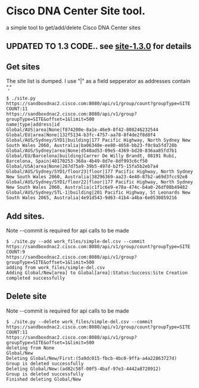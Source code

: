 # Cisco DNA Center Site tool.

a simple tool to get/add/delete Cisco DNA Center sites

## UPDATED TO 1.3 CODE.. see [site-1.3.0](site-1.3.0) for details

## Get sites
The site list is dumped.  I use "|" as a field sepperator as addresses contain ","

```buildoutcfg
$ ./site.py 
https://sandboxdnac2.cisco.com:8080/api/v1/group/count?groupType=SITE
COUNT:11
https://sandboxdnac2.cisco.com:8080/api/v1/group?groupType=SITE&offset=1&limit=500
name|type|address|id
Global/AUS|area|None|f874200e-8a1e-46e9-8f42-808246232544
Global/EU|area|None|132f5134-b3fc-4757-aa78-8f4de2f8d8f4
Global/AUS/Sydney/SYD1|building|177 Pacific Highway, North Sydney New South Wales 2060, Australia|ba06348e-ee80-4058-bb23-f0c9a5fd728b
Global/AUS/Sydney|area|None|d548ad53-09e5-4369-bd20-836aa85fd7b1
Global/EU/Barcelona|building|Carrer De Willy Brandt, 08191 Rubí, Barcelona, Spain|40170253-368a-4b49-8d7e-8df993c6cf50
Global/USA|area|None|267d75a9-39b5-497d-b2f5-15fa5b2eb7a4
Global/AUS/Sydney/SYD1/floor23|floor|177 Pacific Highway, North Sydney New South Wales 2060, Australia|38296369-aa23-4e40-87b2-a69d3fcc92e8
Global/AUS/Sydney/SYD1/floor22|floor|177 Pacific Highway, North Sydney New South Wales 2060, Australia|c1f1c6e9-e78a-474c-b4a0-26df08b49482
Global/AUS/Sydney/STL-1|building|201 Pacific Highway, St Leonards New South Wales 2065, Australia|4e91d543-9d63-41b4-a4ba-6e0530859216

```

## Add sites.
Note --commit is required for api calls to be made
````buildoutcfg
$ ./site.py --add work_files/simple-del.csv --commit
https://sandboxdnac2.cisco.com:8080/api/v1/group/count?groupType=SITE
COUNT:9
https://sandboxdnac2.cisco.com:8080/api/v1/group?groupType=SITE&offset=1&limit=500
adding from work_files/simple-del.csv
Adding Global/New[area] to Global[area]:Status:Success:Site Creation completed successfully
````
## Delete site
Note --commit is required for api calls to be made
```buildoutcfg
$ ./site.py --delete work_files/simple-del.csv --commit
https://sandboxdnac2.cisco.com:8080/api/v1/group/count?groupType=SITE
COUNT:11
https://sandboxdnac2.cisco.com:8080/api/v1/group?groupType=SITE&offset=1&limit=500
deleting from None
Global/New
Deleting Global/New/First:(5a9dc015-fbcb-4bc0-9ffa-a4a22863727d)
Group is deleted successfully
Deleting Global/New:(ad82c58f-00f5-4baf-97e3-4442a8720912)
Group is deleted successfully
Finished deleting Global/New

```